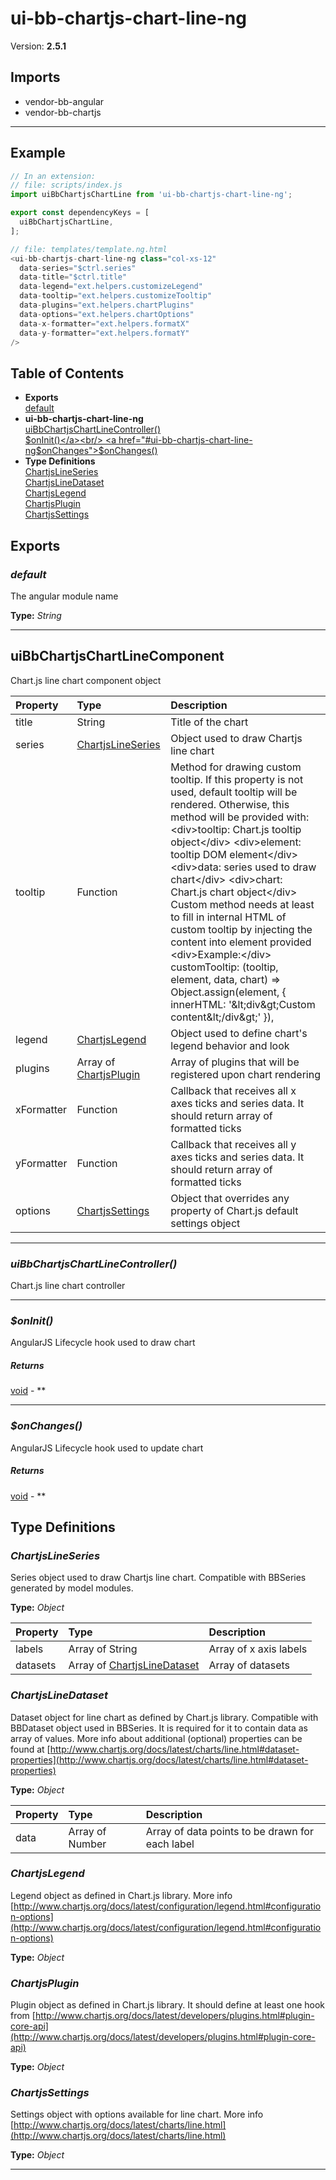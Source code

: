 # ui-bb-chartjs-chart-line-ng


Version: **2.5.1**


## Imports

* vendor-bb-angular
* vendor-bb-chartjs

---

## Example

```javascript
// In an extension:
// file: scripts/index.js
import uiBbChartjsChartLine from 'ui-bb-chartjs-chart-line-ng';

export const dependencyKeys = [
  uiBbChartjsChartLine,
];

// file: templates/template.ng.html
<ui-bb-chartjs-chart-line-ng class="col-xs-12"
  data-series="$ctrl.series"
  data-title="$ctrl.title"
  data-legend="ext.helpers.customizeLegend"
  data-tooltip="ext.helpers.customizeTooltip"
  data-plugins="ext.helpers.chartPlugins"
  data-options="ext.helpers.chartOptions"
  data-x-formatter="ext.helpers.formatX"
  data-y-formatter="ext.helpers.formatY"
/>
```

## Table of Contents
- **Exports**<br/>    <a href="#default">default</a><br/>
- **ui-bb-chartjs-chart-line-ng**<br/>    <a href="#ui-bb-chartjs-chart-line-nguiBbChartjsChartLineController">uiBbChartjsChartLineController()</a><br/>    <a href="#ui-bb-chartjs-chart-line-ng$onInit">$onInit()</a><br/>    <a href="#ui-bb-chartjs-chart-line-ng$onChanges">$onChanges()</a><br/>
- **Type Definitions**<br/>    <a href="#ChartjsLineSeries">ChartjsLineSeries</a><br/>    <a href="#ChartjsLineDataset">ChartjsLineDataset</a><br/>    <a href="#ChartjsLegend">ChartjsLegend</a><br/>    <a href="#ChartjsPlugin">ChartjsPlugin</a><br/>    <a href="#ChartjsSettings">ChartjsSettings</a><br/>

## Exports

### <a name="default"></a>*default*

The angular module name

**Type:** *String*


---

## uiBbChartjsChartLineComponent

Chart.js line chart component object

| Property | Type | Description |
| :-- | :-- | :-- |
| title | String | Title of the chart |
| series | [ChartjsLineSeries](#ChartjsLineSeries) | Object used to draw Chartjs line chart |
| tooltip | Function | Method for drawing custom tooltip. If this property is not used, default tooltip will be rendered. Otherwise, this method will be provided with: &lt;div&gt;tooltip: Chart.js tooltip object&lt;/div&gt; &lt;div&gt;element: tooltip DOM element&lt;/div&gt; &lt;div&gt;data: series used to draw chart&lt;/div&gt; &lt;div&gt;chart: Chart.js chart object&lt;/div&gt; Custom method needs at least to fill in internal HTML of custom tooltip by injecting the content into element provided &lt;div&gt;Example:&lt;/div&gt; customTooltip: (tooltip, element, data, chart) =&gt; Object.assign(element, { innerHTML: '&amp;lt;div&amp;gt;Custom content&amp;lt;/div&amp;gt;' }), |
| legend | [ChartjsLegend](#ChartjsLegend) | Object used to define chart's legend behavior and look |
| plugins | Array of [ChartjsPlugin](#ChartjsPlugin) | Array of plugins that will be registered upon chart rendering |
| xFormatter | Function | Callback that receives all x axes ticks and series data. It should return array of formatted ticks |
| yFormatter | Function | Callback that receives all y axes ticks and series data. It should return array of formatted ticks |
| options | [ChartjsSettings](#ChartjsSettings) | Object that overrides any property of Chart.js default settings object |

---

### <a name="ui-bb-chartjs-chart-line-nguiBbChartjsChartLineController"></a>*uiBbChartjsChartLineController()*

Chart.js line chart controller

---

### <a name="ui-bb-chartjs-chart-line-ng$onInit"></a>*$onInit()*

AngularJS Lifecycle hook used to draw chart


##### Returns

[void](#void) - **

---

### <a name="ui-bb-chartjs-chart-line-ng$onChanges"></a>*$onChanges()*

AngularJS Lifecycle hook used to update chart


##### Returns

[void](#void) - **

## Type Definitions


### <a name="ChartjsLineSeries"></a>*ChartjsLineSeries*

Series object used to draw Chartjs line chart. Compatible with BBSeries generated
by model modules.

**Type:** *Object*


| Property | Type | Description |
| :-- | :-- | :-- |
| labels | Array of String | Array of x axis labels |
| datasets | Array of [ChartjsLineDataset](#ChartjsLineDataset) | Array of datasets |

### <a name="ChartjsLineDataset"></a>*ChartjsLineDataset*

Dataset object for line chart as defined by Chart.js library.
Compatible with BBDataset object used in BBSeries.
It is required for it to contain data as array of values.
More info about additional (optional) properties can be found at
[http://www.chartjs.org/docs/latest/charts/line.html#dataset-properties](http://www.chartjs.org/docs/latest/charts/line.html#dataset-properties)

**Type:** *Object*


| Property | Type | Description |
| :-- | :-- | :-- |
| data | Array of Number | Array of data points to be drawn for each label |

### <a name="ChartjsLegend"></a>*ChartjsLegend*

Legend object as defined in Chart.js library.
More info
[http://www.chartjs.org/docs/latest/configuration/legend.html#configuration-options](http://www.chartjs.org/docs/latest/configuration/legend.html#configuration-options)

**Type:** *Object*


### <a name="ChartjsPlugin"></a>*ChartjsPlugin*

Plugin object as defined in Chart.js library. It should define at least one hook from
[http://www.chartjs.org/docs/latest/developers/plugins.html#plugin-core-api](http://www.chartjs.org/docs/latest/developers/plugins.html#plugin-core-api)

**Type:** *Object*


### <a name="ChartjsSettings"></a>*ChartjsSettings*

Settings object with options available for line chart.
More info [http://www.chartjs.org/docs/latest/charts/line.html](http://www.chartjs.org/docs/latest/charts/line.html)

**Type:** *Object*


---
